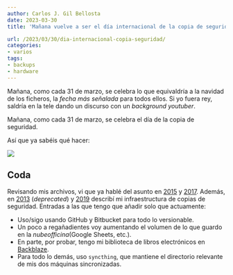 ```yaml
---
author: Carlos J. Gil Bellosta
date: 2023-03-30
title: 'Mañana vuelve a ser el día internacional de la copia de seguridad'

url: /2023/03/30/dia-internacional-copia-seguridad/
categories:
- varios
tags:
- backups
- hardware
---
```


Mañana, como cada 31 de marzo, se celebra lo que equivaldría a la navidad de los ficheros, la _fecha más señalada_ para todos ellos. Si yo fuera rey, saldría en la tele dando un discurso con un _background youtuber_.

Mañana, como cada 31 de marzo, se celebra el día de la copia de seguridad.

Así que ya sabéis qué hacer:

![](/wp-uploads/2017/03/juramento_copias_seguridad.png#center)

## Coda

Revisando mis archivos, vi que ya hablé del asunto en
[2015](/2015/03/31/hoy-es-el-dia-mundial-de-la-copia-de-seguridad/)
y
[2017](/2017/03/31/hoy-es-el-dia-internacional-de-la-copia-de-seguridad/).
Además, en
[2013](/2013/08/21/mis-copias-de-seguridad/)
(_deprecated_) y
[2019](/2019/09/11/sobre-mi-nueva-infraestructura-de-backups/)
describí mi infraestructura de copias de seguridad. Entradas a las que tengo que añadir solo que actuamente:

* Uso/sigo usando GitHub y Bitbucket para todo lo versionable.
* Un poco a regañadientes voy aumentando el volumen de lo que guardo en la _nubeofficina_(Google Sheets, etc.).
* En parte, por probar, tengo mi biblioteca de libros electrónicos en [Backblaze](https://www.backblaze.com/).
* Para todo lo demás, uso `syncthing`, que mantiene el directorio relevante de mis dos máquinas sincronizadas.
